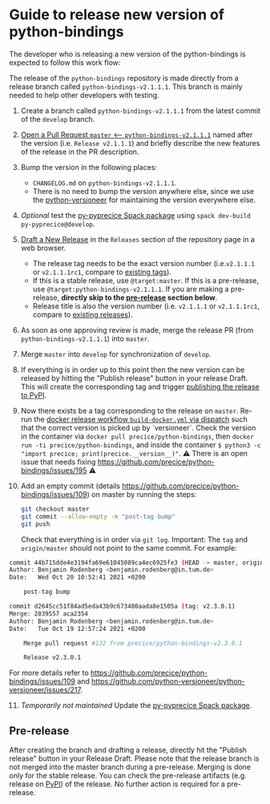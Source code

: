 # Guide to release new version of python-bindings

The developer who is releasing a new version of the python-bindings is expected to follow this work flow:

The release of the `python-bindings` repository is made directly from a release branch called `python-bindings-v2.1.1.1`. This branch is mainly needed to help other developers with testing.

1. Create a branch called `python-bindings-v2.1.1.1` from the latest commit of the `develop` branch.

2. [Open a Pull Request `master` <-- `python-bindings-v2.1.1.1`](https://github.com/precice/python-bindings/compare/master...master) named after the version (i.e. `Release v2.1.1.1`) and briefly describe the new features of the release in the PR description.

3. Bump the version in the following places:

    * `CHANGELOG.md` on `python-bindings-v2.1.1.1`.
    * There is no need to bump the version anywhere else, since we use the [python-versioneer](https://github.com/python-versioneer/python-versioneer/) for maintaining the version everywhere else.

4. *Optional* test the [py-pyprecice Spack package](https://github.com/spack/spack/blob/develop/var/spack/repos/builtin/packages/py-pyprecice/package.py) using `spack dev-build py-pyprecice@develop`.

5. [Draft a New Release](https://github.com/precice/python-bindings/releases/new) in the `Releases` section of the repository page in a web browser.

    * The release tag needs to be the exact version number (i.e.`v2.1.1.1` or `v2.1.1.1rc1`, compare to [existing tags](https://github.com/precice/python-bindings/tags)).
    * If this is a stable release, use `@target:master`. If this is a pre-release, use `@target:python-bindings-v2.1.1.1`. If you are making a pre-release, **directly skip to the [pre-release](#pre-release) section below**.
    * Release title is also the version number (i.e. `v2.1.1.1` or `v2.1.1.1rc1`, compare to [existing releases](https://github.com/precice/python-bindings/tags)).

6. As soon as one approving review is made, merge the release PR (from `python-bindings-v2.1.1.1`) into `master`.

7. Merge `master` into `develop` for synchronization of `develop`.

8. If everything is in order up to this point then the new version can be released by hitting the "Publish release" button in your release Draft. This will create the corresponding tag and trigger [publishing the release to PyPI](https://github.com/precice/python-bindings/actions?query=workflow%3A%22Upload+Python+Package%22).

9. Now there exists be a tag corresponding to the release on `master`. Re-run the [docker release workflow `build-docker.yml` via dispatch]([https://github.com/precice/fenics-adapter/actions/workflows/build-docker.yml](https://github.com/precice/python-bindings/actions/workflows/build-docker.yml)) such that the correct version is picked up by `versioneer`. Check the version in the container via `docker pull precice/python-bindings`, then `docker run -ti precice/python-bindings`, and inside the container `$ python3 -c "import precice; print(precice.__version__)"`. ⚠️ There is an open issue that needs fixing https://github.com/precice/python-bindings/issues/195 ⚠️

10. Add an empty commit (details https://github.com/precice/python-bindings/issues/109) on master by running the steps:

    ```bash
    git checkout master
    git commit --allow-empty -m "post-tag bump"
    git push
    ```

    Check that everything is in order via `git log`. Important: The `tag` and `origin/master` should not point to the same commit. For example:

   ```bash
   commit 44b715dde4e3194fa69e61045089ca4ec6925fe3 (HEAD -> master, origin/master)
   Author: Benjamin Rodenberg <benjamin.rodenberg@in.tum.de>
   Date:   Wed Oct 20 10:52:41 2021 +0200

       post-tag bump

   commit d2645cc51f84ad5eda43b9c673400aada8e1505a (tag: v2.3.0.1)
   Merge: 2039557 aca2354
   Author: Benjamin Rodenberg <benjamin.rodenberg@in.tum.de>
   Date:   Tue Oct 19 12:57:24 2021 +0200

       Merge pull request #132 from precice/python-bindings-v2.3.0.1

       Release v2.3.0.1
   ```

   For more details refer to https://github.com/precice/python-bindings/issues/109 and https://github.com/python-versioneer/python-versioneer/issues/217.

11. *Temporarily not maintained* Update the [py-pyprecice Spack package](https://github.com/spack/spack/blob/develop/var/spack/repos/builtin/packages/py-pyprecice/package.py).

## Pre-release

After creating the branch and drafting a release, directly hit the "Publish release" button in your Release Draft. Please note that the release branch is not merged into the master branch during a pre-release. Merging is done only for the stable release. You can check the pre-release artifacts (e.g. release on [PyPI](https://pypi.org/project/pyprecice/#history)) of the release. No further action is required for a pre-release.
